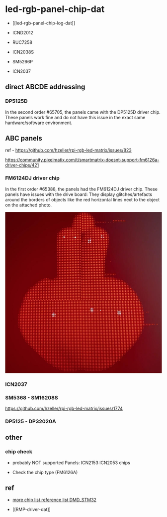 
# led-rgb-panel-chip-dat

- [[led-rgb-panel-chip-log-dat]]


- ICND2012
- RUC7258
- ICN2038S
- SM5266P
- ICN2037



## direct ABCDE addressing

### DP5125D

In the second order #65705, the panels came with the DP5125D driver chip. These panels work fine and do not have this issue in the exact same hardware/software environment. 


## ABC panels 

ref - https://github.com/hzeller/rpi-rgb-led-matrix/issues/823

https://community.pixelmatix.com/t/smartmatrix-doesnt-support-fm6126a-driver-chips/421

### FM6124DJ driver chip

In the first order #65388, the panels had the FM6124DJ driver chip. These panels have issues with the drive board: They display glitches/artefacts around the borders of objects like the red horizontal lines next to the object on the attached photo.

![](2025-01-06-16-42-51.png)

### ICN2037

### SM5368 - SM16208S

https://github.com/hzeller/rpi-rgb-led-matrix/issues/1774


### DP5125 - DP32020A




## other 

### chip check

- probably NOT supported Panels: ICN2153 ICN2053 chips

- Check the chip type (FM6126A)


## ref 

- [more chip list reference list DMD_STM32](https://github.com/board707/DMD_STM32/wiki/Led_drivers)

- [[RMP-driver-dat]]